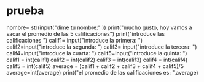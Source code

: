 # prueba
nombre= str(input("dime tu nombre:" ))
print("mucho gusto, hoy vamos a sacar el promedio de las 5 calificaciones")
print("introduce las calificaciones ")
calif1= input("introduce la primera: ")
calif2=input("introduce la segunda: ")
calif3= input("introduce la tercera: ")
calif4=input("introduce la cuarta: ")
calif5=input("introduce la quinta: ")
calif1 = int(calif1)
calif2 = int(calif2)
calif3 = int(calif3)
calif4 = int(calif4)
calif5 = int(calif5)
average = (calif1 + calif2 + calif3 + calif4 + calif5)/5
average=int(average)
print("el promedio de las calificaciones es: ",average)
